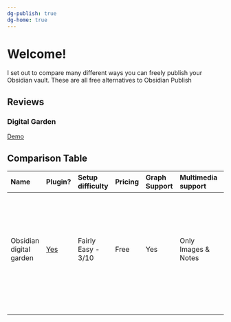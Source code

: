 ```yaml
---
dg-publish: true
dg-home: true
---
```

# Welcome! 

I set out to compare many different ways you can freely publish your Obsidian vault. These are all free alternatives to Obsidian Publish

## Reviews

### Digital Garden

[Demo](https://dg.phooey.foo/)



## Comparison Table

| Name                    | Plugin?                                                     | Setup difficulty   | Pricing | Graph Support | Multimedia support      | Folder navigation | Notes                                                                                                             |
|:----------------------- |:----------------------------------------------------------- |:------------------ |:------- |:------------- |:----------------------- |:----------------- |:----------------------------------------------------------------------------------------------------------------- |
| Obsidian digital garden | [Yes](https://github.com/oleeskild/obsidian-digital-garden) | Fairly Easy - 3/10 | Free    | Yes           | Only Images &amp; Notes | Yes               | One of the more popular plugins. Supports all obsidian themes. Biggest thing lacking is multimedia support.&nbsp; |
|                         |                                                             |                    |         |               |                         |                   |                                                                                                                   |
|                         |                                                             |                    |         |               |                         |                   |                                                                                                                   |
|                         |                                                             |                    |         |               |                         |                   |                                                                                                                   |

